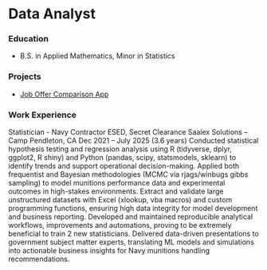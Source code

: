 # Data Analyst

### Education
* B.S. in Applied Mathematics, Minor in Statistics

### Projects
* [Job Offer Comparison App](https://larem.shinyapps.io/ButMyIncome1/)

### Work Experience
Statistician - Navy Contractor ESED, Secret Clearance
 Saalex Solutions – Camp Pendleton, CA 
 Dec 2021 – July 2025 (3.6 years)
Conducted statistical hypothesis testing and regression analysis using R (tidyverse, dplyr, ggplot2, R shiny) and Python (pandas, scipy, statsmodels, sklearn) to identify trends and support operational decision-making.
Applied both frequentist and Bayesian methodologies (MCMC via rjags/winbugs gibbs sampling) to model munitions performance data and experimental outcomes in high-stakes environments.
Extract and validate large unstructured datasets with Excel (xlookup, vba macros) and custom programming functions, ensuring high data integrity for model development and business reporting.
Developed and maintained reproducible analytical workflows, improvements and automations, proving to be extremely beneficial to train 2 new statisticians.
Delivered data-driven presentations to government subject matter experts, translating ML models and simulations into actionable business insights for Navy munitions handling recommendations.
